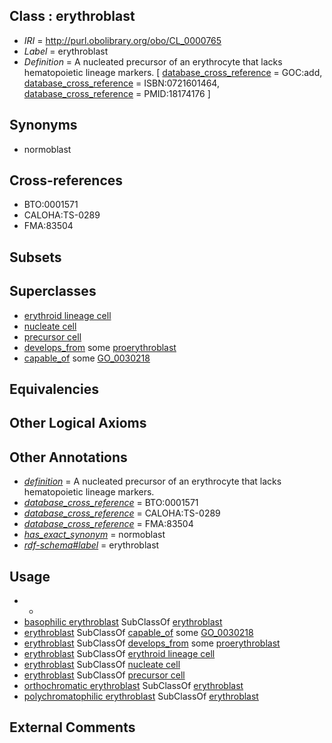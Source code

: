 
## Class : erythroblast

 * *IRI* = http://purl.obolibrary.org/obo/CL_0000765
 * *Label* = erythroblast
 * *Definition* = A nucleated precursor of an erythrocyte that lacks hematopoietic lineage markers. [ [database_cross_reference](../../ef/oboInOwl#hasDbXref.md) = GOC:add, [database_cross_reference](../../ef/oboInOwl#hasDbXref.md) = ISBN:0721601464, [database_cross_reference](../../ef/oboInOwl#hasDbXref.md) = PMID:18174176 ]

## Synonyms

 * normoblast

## Cross-references

 * BTO:0001571
 * CALOHA:TS-0289
 * FMA:83504

## Subsets


## Superclasses

 * [erythroid lineage cell](../../CL/64/CL_0000764.md)
 * [nucleate cell](../../CL/42/CL_0002242.md)
 * [precursor cell](../../CL/15/CL_0011115.md)
 * [develops_from](../../RO/02/RO_0002202.md) some [proerythroblast](../../CL/47/CL_0000547.md)
 * [capable_of](../../RO/15/RO_0002215.md) some [GO_0030218](../../GO/18/GO_0030218.md)

## Equivalencies


## Other Logical Axioms


## Other Annotations

 * *[definition](../../IAO/15/IAO_0000115.md)* = A nucleated precursor of an erythrocyte that lacks hematopoietic lineage markers.
 * *[database_cross_reference](../../ef/oboInOwl#hasDbXref.md)* = BTO:0001571
 * *[database_cross_reference](../../ef/oboInOwl#hasDbXref.md)* = CALOHA:TS-0289
 * *[database_cross_reference](../../ef/oboInOwl#hasDbXref.md)* = FMA:83504
 * *[has_exact_synonym](../../ym/oboInOwl#hasExactSynonym.md)* = normoblast
 * *[rdf-schema#label](../../el/rdf-schema#label.md)* = erythroblast

## Usage

 * -
 * [basophilic erythroblast](../../CL/49/CL_0000549.md) SubClassOf [erythroblast](../../CL/65/CL_0000765.md)
 * [erythroblast](../../CL/65/CL_0000765.md) SubClassOf [capable_of](../../RO/15/RO_0002215.md) some [GO_0030218](../../GO/18/GO_0030218.md)
 * [erythroblast](../../CL/65/CL_0000765.md) SubClassOf [develops_from](../../RO/02/RO_0002202.md) some [proerythroblast](../../CL/47/CL_0000547.md)
 * [erythroblast](../../CL/65/CL_0000765.md) SubClassOf [erythroid lineage cell](../../CL/64/CL_0000764.md)
 * [erythroblast](../../CL/65/CL_0000765.md) SubClassOf [nucleate cell](../../CL/42/CL_0002242.md)
 * [erythroblast](../../CL/65/CL_0000765.md) SubClassOf [precursor cell](../../CL/15/CL_0011115.md)
 * [orthochromatic erythroblast](../../CL/52/CL_0000552.md) SubClassOf [erythroblast](../../CL/65/CL_0000765.md)
 * [polychromatophilic erythroblast](../../CL/50/CL_0000550.md) SubClassOf [erythroblast](../../CL/65/CL_0000765.md)

## External Comments

